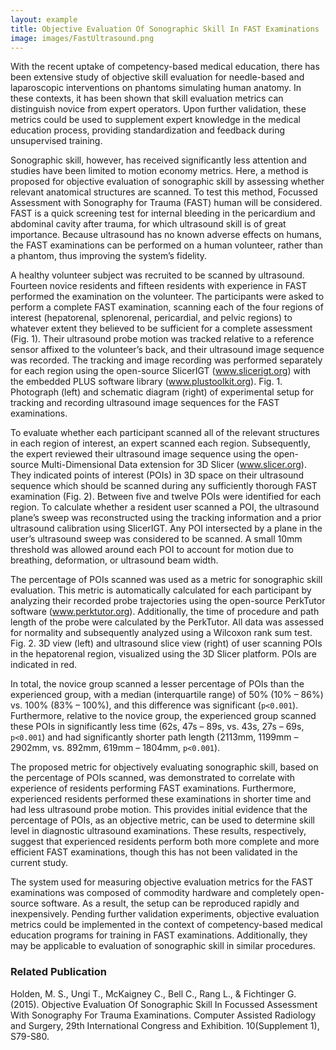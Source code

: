 ```yaml
---
layout: example
title: Objective Evaluation Of Sonographic Skill In FAST Examinations
image: images/FastUltrasound.png
---
```



With the recent uptake of competency-based medical education, there has been extensive study of objective skill evaluation for needle-based and laparoscopic interventions on phantoms simulating human anatomy. In these contexts, it has been shown that skill evaluation metrics can distinguish novice from expert operators. Upon further validation, these metrics could be used to supplement expert knowledge in the medical education process, providing standardization and feedback during unsupervised training.

Sonographic skill, however, has received significantly less attention and studies have been limited to motion economy metrics. Here, a method is proposed for objective evaluation of sonographic skill by assessing whether relevant anatomical structures are scanned. To test this method, Focussed Assessment with Sonography for Trauma (FAST) human will be considered. FAST is a quick screening test for internal bleeding in the pericardium and abdominal cavity after trauma, for which ultrasound skill is of great importance. Because ultrasound has no known adverse effects on humans, the FAST examinations can be performed on a human volunteer, rather than a phantom, thus improving the system’s fidelity.

A healthy volunteer subject was recruited to be scanned by ultrasound. Fourteen novice residents and fifteen residents with experience in FAST performed the examination on the volunteer. The participants were asked to perform a complete FAST examination, scanning each of the four regions of interest (hepatorenal, splenorenal, pericardial, and pelvic regions) to whatever extent they believed to be sufficient for a complete assessment (Fig. 1). Their ultrasound probe motion was tracked relative to a reference sensor affixed to the volunteer’s back, and their ultrasound image sequence was recorded. The tracking and image recording was performed separately for each region using the open-source SlicerIGT (www.slicerigt.org) with the embedded PLUS software library (www.plustoolkit.org). Fig. 1. Photograph (left) and schematic diagram (right) of experimental setup for tracking and recording ultrasound image sequences for the FAST examinations.

To evaluate whether each participant scanned all of the relevant structures in each region of interest, an expert scanned each region. Subsequently, the expert reviewed their ultrasound image sequence using the open-source Multi-Dimensional Data extension for 3D Slicer (www.slicer.org). They indicated points of interest (POIs) in 3D space on their ultrasound sequence which should be scanned during any sufficiently thorough FAST examination (Fig. 2). Between five and twelve POIs were identified for each region. To calculate whether a resident user scanned a POI, the ultrasound plane’s sweep was reconstructed using the tracking information and a prior ultrasound calibration using SlicerIGT. Any POI intersected by a plane in the user’s ultrasound sweep was considered to be scanned. A small 10mm threshold was allowed around each POI to account for motion due to breathing, deformation, or ultrasound beam width.

The percentage of POIs scanned was used as a metric for sonographic skill evaluation. This metric is automatically calculated for each participant by analyzing their recorded probe trajectories using the open-source PerkTutor software (www.perktutor.org). Additionally, the time of procedure and path length of the probe were calculated by the PerkTutor. All data was assessed for normality and subsequently analyzed using a Wilcoxon rank sum test. Fig. 2. 3D view (left) and ultrasound slice view (right) of user scanning POIs in the hepatorenal region, visualized using the 3D Slicer platform. POIs are indicated in red.

In total, the novice group scanned a lesser percentage of POIs than the experienced group, with a median (interquartile range) of 50% (10% – 86%) vs. 100% (83% – 100%), and this difference was significant (`p<0.001`). Furthermore, relative to the novice group, the experienced group scanned these POIs in significantly less time (62s, 47s – 89s, vs. 43s, 27s – 69s, `p<0.001`) and had significantly shorter path length (2113mm, 1199mm – 2902mm, vs. 892mm, 619mm – 1804mm, `p<0.001`).

The proposed metric for objectively evaluating sonographic skill, based on the percentage of POIs scanned, was demonstrated to correlate with experience of residents performing FAST examinations. Furthermore, experienced residents performed these examinations in shorter time and had less ultrasound probe motion. This provides initial evidence that the percentage of POIs, as an objective metric, can be used to determine skill level in diagnostic ultrasound examinations. These results, respectively, suggest that experienced residents perform both more complete and more efficient FAST examinations, though this has not been validated in the current study.

The system used for measuring objective evaluation metrics for the FAST examinations was composed of commodity hardware and completely open-source software. As a result, the setup can be reproduced rapidly and inexpensively. Pending further validation experiments, objective evaluation metrics could be implemented in the context of competency-based medical education programs for training in FAST examinations. Additionally, they may be applicable to evaluation of sonographic skill in similar procedures.


### Related Publication

Holden, M. S., Ungi T., McKaigney C., Bell C., Rang L., & Fichtinger G. (2015).  Objective Evaluation Of Sonographic Skill In Focussed Assessment With Sonography For Trauma Examinations. Computer Assisted Radiology and Surgery, 29th International Congress and Exhibition. 10(Supplement 1), S79-S80.